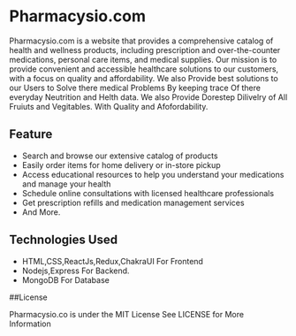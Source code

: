 # Pharmacysio.com
Pharmacysio.com is a website that provides a comprehensive catalog of health and wellness products, including prescription and over-the-counter medications, personal care items, and medical supplies. Our mission is to provide convenient and accessible healthcare solutions to our customers, with a focus on quality and affordability. We also Provide best solutions to our Users to Solve there medical Problems By keeping  trace Of there everyday Neutrition and Helth data.
We also Provide Dorestep Dilivelry of All Fruiuts and Vegitables. With Quality and Afofordability.

## Feature
- Search and browse our extensive catalog of products
- Easily order items for home delivery or in-store pickup
- Access educational resources to help you understand your medications and manage your health
- Schedule online consultations with licensed healthcare professionals
- Get prescription refills and medication management services
- And More. 

## Technologies Used

- HTML,CSS,ReactJs,Redux,ChakraUI For Frontend
- Nodejs,Express For Backend.
- MongoDB For Database

##License
 
Pharmacysio.co is under the MIT License See LICENSE for More Information